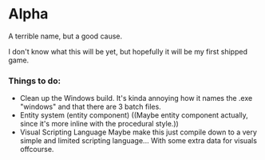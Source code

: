 # Alpha
A terrible name, but a good cause.

I don't know what this will be yet, but 
hopefully it will be my first shipped game.

### Things to do:
- Clean up the Windows build. It's kinda annoying how it names the .exe "windows" and that there are 3 batch files.
- Entity system (entity component) 
((Maybe entity component actually, since it's more inline with the procedural style.))
- Visual Scripting Language
Maybe make this just compile down to a very simple and limited scripting language...
With some extra data for visuals offcourse.
